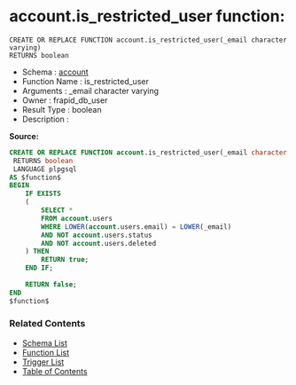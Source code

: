 # account.is_restricted_user function:

```plpgsql
CREATE OR REPLACE FUNCTION account.is_restricted_user(_email character varying)
RETURNS boolean
```
* Schema : [account](../../schemas/account.md)
* Function Name : is_restricted_user
* Arguments : _email character varying
* Owner : frapid_db_user
* Result Type : boolean
* Description : 


**Source:**
```sql
CREATE OR REPLACE FUNCTION account.is_restricted_user(_email character varying)
 RETURNS boolean
 LANGUAGE plpgsql
AS $function$
BEGIN
    IF EXISTS
    (
        SELECT *
        FROM account.users
        WHERE LOWER(account.users.email) = LOWER(_email)
        AND NOT account.users.status
		AND NOT account.users.deleted
    ) THEN
        RETURN true;
    END IF;
    
    RETURN false;
END
$function$

```

### Related Contents
* [Schema List](../../schemas.md)
* [Function List](../../functions.md)
* [Trigger List](../../triggers.md)
* [Table of Contents](../../README.md)

